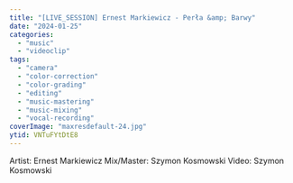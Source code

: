```yaml
---
title: "[LIVE_SESSION] Ernest Markiewicz - Perła &amp; Barwy"
date: "2024-01-25"
categories:
  - "music"
  - "videoclip"
tags:
  - "camera"
  - "color-correction"
  - "color-grading"
  - "editing"
  - "music-mastering"
  - "music-mixing"
  - "vocal-recording"
coverImage: "maxresdefault-24.jpg"
ytid: VNTuFYtDtE8
---
```


Artist: Ernest Markiewicz
Mix/Master: Szymon Kosmowski
Video: Szymon Kosmowski
